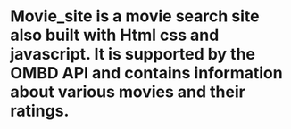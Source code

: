 # Movie_site is a movie search site also built with Html css and javascript. It is supported by the OMBD API and contains information about various movies and their ratings.
